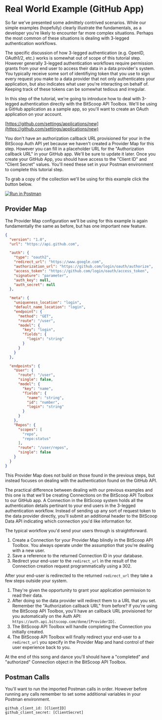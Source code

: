 # Real World Example (GitHub App)

So far we've presented some admittely contrived scenarios.
While our simple examples (hopefully) clearly illustrate the fundamentals, as a developer you're likely to encounter far more complex situations.
Perhaps the most common of these situations is dealing with 3-legged authentication workflows.

The specific discussion of how 3-legged authentication (e.g. OpenID, OAuth1/2, etc.) works is somewhat out of scope of this tutorial step.
However generally 3-legged authentication workflows require permission grants from your end user to access their data in a data provider's system.
You typically receive some sort of identifiying token that you use to sign every request you make to a data provider that not only authenticates your application, but also indicates what user you're interacting on behalf of.
Keeping track of these tokens can be somewhat tedious and irregular.

In this step of the tutorial, we're going to introduce how to deal with 3-legged authentication directly with the BitScoop API Toolbox.
We'll be using a GitHub application as a sample app, so you'll want to create an OAuth application on your account.

[https://github.com/settings/applications/new](https://github.com/settings/applications/new)

You don't have an authorization callback URL provisioned for your in the BitScoop Auth API yet because we haven't created a Provider Map for this step.
However you can fill in a placeholder URL for the "Authorization callback URL" in your GitHub app.
We'll be sure to update it later.
Once you create your GitHub App, you should have access to the "Client ID" and "Client Secret" values.
You'll need these set in your Postman environment to complete this tutorial step.

To grab a copy of the collection we'll be using for this example click the button below.

[![Run in Postman](https://run.pstmn.io/button.svg)](https://app.getpostman.com/run-collection/c7a19e9070e2e86a7b26)


## Provider Map

The Provider Map configuration we'll be using for this example is again fundamentally the same as before, but has one important new feature.

```json
{
  "version": "1.0",
  "url": "https://api.github.com",

  "auth": {
    "type": "oauth2",
    "redirect_url": "https://www.google.com",
    "authorization_url": "https://github.com/login/oauth/authorize",
    "access_token": "https://github.com/login/oauth/access_token",
    "signature": "parameter",
    "auth_key": null,
    "auth_secret": null
  },

  "meta": {
    "uniqueness_location": "login",
    "default_name_location": "login",
    "endpoint": {
      "method": "GET",
      "route": "/user",
      "model": {
        "key": "login",
        "fields": {
          "login": "string"
        }
      }
    }
  },

  "endpoints": {
    "User": {
      "route": "/user",
      "single": false,
      "model": {
        "key": "name",
        "fields": {
          "name": "string",
          "id": "number",
          "login": "string"
        }
      }
    },
    "Repos": {
      "scopes": [
        "repo",
        "repo:status"
      ],
      "route": "/user/repos",
      "single": false
    }
  }
}
```

This Provider Map does not build on those found in the previous steps, but instead focuses on dealing with the authentication found on the GitHub API.

The practical difference between dealing with our previous examples and this one is that we'll be creating Connections on the BitScoop API Toolbox to our GitHub app.
A Connection in the BitScoop system holds all the authentication details pertinant to your end users in the 3-legged authentication workflow.
Instead of sending up any sort of request token to the data provider directly, you'll submit an additional header to the BitScoop Data API indicating which connection you'd like information for.

The typical workflow you'd send your users through is straightforward.

  1. Create a Connection for your Provider Map blindly in the BitScoop API Toolbox. You always operate under the assumption that you're dealing with a new user.
  2. Save a reference to the returned Connection ID in your database.
  3. Redirect your end-user to the `redirect_url` in the result of the Connection creation request programmatically using a 302.

After your end-user is redirected to the returned `redirect_url` they take a few steps outside your system.

  1. They're given the opportunity to grant your application permission to read their data.
  2. After doing so the data provider will redirect them to a URL that you set.
     Remember the "Authorization callback URL" from before? 
     If you're using the BitScoop API Toolbox, you'll have an callback URL provisioned for you automatically on the Auth API: `https://auth.api.bitscoop.com/done/[ProviderID]`.
  4. The BitScoop API Toolbox will handle completing the Connection you initially created.
  5. The BitScoop API Toolbox will finally redirect your end-user to a `redirect_url` you specify in the Provider Map and hand control of their user experience back to you.

At the end of this song and dance you'll should have a "completed" and "authorized" Connection object in the BitScoop API Toolbox.

## Postman Calls

You'll want to run the imported Postman calls in order.
However before running any calls remember to set some additional variables in your Postman environment.

```
github_client_id: [ClientID]
github_client_secret: [ClientSecret]
```

